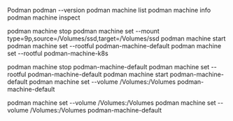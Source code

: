 Podman
podman --version
podman machine list
podman machine info
podman machine inspect





podman machine stop <machine-name>
podman machine set <machine-name> --mount type=9p,source=/Volumes/ssd,target=/Volumes/ssd
podman machine start <machine-name>
podman machine set --rootful podman-machine-default
podman machine set --rootful podman-machine-k8s

podman machine stop podman-machine-default
podman machine set --rootful podman-machine-default
podman machine start podman-machine-default
podman machine set --volume /Volumes:/Volumes podman-machine-default


podman machine set --volume /Volumes:/Volumes <machine-name>
podman machine set --volume /Volumes:/Volumes podman-machine-default